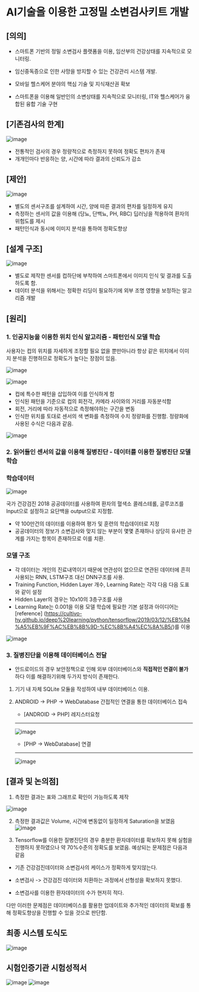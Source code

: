 # AI기술을 이용한 고정밀 소변검사키트 개발


## **[의의]**
- 스마트폰 기반의 정밀 소변검사 플랫폼을 이용, 임산부의 건강상태를 지속적으로 모니터링.

- 임신중독증으로 인한 사망을 방지할 수 있는 건강관리 시스템 개발.

- 모바일 헬스케어 분야의 핵심 기술 및 지식재산권 확보

- 스마트폰을 이용해 일반인의 소변상태를 지속적으로 모니터링, IT와 헬스케어가 융합된 융합 기술 구현

## **[기존검사의 한계]**

![image](https://user-images.githubusercontent.com/34786411/105121860-6d897600-5b18-11eb-9112-d135ecadc9aa.png)

- 전통적인 검사의 경우 정량적으로 측정하지 못하여 정확도 편차가 존재
- 개개인마다 반응하는 양, 시간에 따라 결과의 신뢰도가 감소

## **[제안]**

![image](https://user-images.githubusercontent.com/34786411/105126143-7468b680-5b21-11eb-8551-3cb92ac0ac82.png)

- 별도의 센서구조를 설계하여 시간, 양에 따른 결과의 편차를 일정하게 유지
- 측정하는 센서의 값을 이용해 (당뇨, 단백뇨, PH, RBC) 딥러닝을 적용하여 환자의 위험도를 제시
- 패턴인식과 동시에 이미지 분석을 통하여 정확도향상

## **[설계 구조]**

![image](https://user-images.githubusercontent.com/34786411/105124348-51d49e80-5b1d-11eb-8e88-317a4ce4a642.png)

- 별도로 제작한 센서를 컵하단에 부착하여 스마트폰에서 이미지 인식 및 결과를 도출하도록 함.
- 데이터 분석을 위해서는 정확한 리딩이 필요하기에 외부 조명 영향을 보정하는 알고리즘 개발

## **[원리]**

### 1. 인공지능을 이용한 위치 인식 알고리즘 - 패턴인식 모델 학습

사용자는 컵의 위치를 자세하게 조정할 필요 없을 뿐만아니라 항상 같은 위치에서 이미지 분석을 진행하므로 정확도가 높다는 장점이 있음.


![image](https://user-images.githubusercontent.com/34786411/105124535-ad069100-5b1d-11eb-8861-f66365f1ceda.png)

![image](https://user-images.githubusercontent.com/34786411/105124684-01117580-5b1e-11eb-8ed0-82fc259a4b0a.png)

- 컵에 특수한 패턴을 삽입하여 이를 인식하게 함
- 인식된 패턴을 기준으로 컵의 회전각, 카메라 사이와의 거리를 자동분석함
- 회전, 거리에 따라 자동적으로 측정해야하는 구간을 변동
- 인식한 위치를 토대로 센서의 색 변화를 측정하여 수치 정량화를 진행함. 정량화에 사용된 수식은 다음과 같음.

![image](https://user-images.githubusercontent.com/34786411/105129501-8bf76d80-5b28-11eb-8fcc-9d04fd58532f.png)



### 2. 읽어들인 센서의 값을 이용해 질병진단 - 데이터를 이용한 질병진단 모델 학습


### 학습데이터 

![image](https://user-images.githubusercontent.com/34786411/105126049-32d80b80-5b21-11eb-8210-137b08617624.png)

 국가 건강검진 2018 공공데이터를 사용하여 환자의 혈색소 콜레스테롤, 글루코즈를 Input으로 설정하고 요단백을 output으로 지정함.
  - 약 100만건의 데이터를 이용하여 평가 및 훈련의 학습데이터로 지정
  - 공공데이터의 정보가 소변검사와 맞지 않는 부분이 몇몇 존재하나 상당히 유사한 관계를 가지는 항목이 존재하므로 이를 치환.

### 모델 구조

  - 각 데이터는 개인의 진료내역이기 때문에 연관성이 없으므로 연관된 데이터에 흔히 사용되는 RNN, LSTM구조 대신 DNN구조를 사용.
  - Training Function, Hidden Layer 개수, Learning Rate는 각각 다음 다음 도표와 같이 설정
  - Hidden Layer의 경우는 10x10의 3층구조를 사용
  - Learning Rate는 0.001을 이용
  모델 학습에 필요한 기본 설정과 아이디어는 [reference] (https://cultivo-hy.github.io/deep%20learning/python/tensorflow/2019/03/12/%EB%94%A5%EB%9F%AC%EB%8B%9D-%EC%8B%A4%EC%8A%B5/)를 이용
  
  ![image](https://user-images.githubusercontent.com/34786411/105127416-34ef9980-5b24-11eb-879c-33aace616f5b.png)
  
### 3. 질병진단을 이용해 데이터베이스 전달

  - 안드로이드의 경우 보안정책으로 인해 외부 데이터베이스와 **직접적인 연결이 불가** 하다 이를 해결하기위해 두가지 방식이 존재한다.
  1. 기기 내 자체 SQLite 모듈을 작성하여 내부 데이터베이스 이용.
  2. ANDROID -> PHP -> WebDatabase 간접적인 연결을 통한 데이터베이스 접속
  
     - [ANDROID -> PHP] 레지스터요청 
     ----------
     
     ![image](https://user-images.githubusercontent.com/34786411/105127977-5bfa9b00-5b25-11eb-85df-f0618032ffda.png)
  
  
     - [PHP -> WebDatabase] 연결
     -----------
     
     ![image](https://user-images.githubusercontent.com/34786411/105128047-86e4ef00-5b25-11eb-9ef1-7e219d8b4e62.png)
     
     
     
## [결과 및 논의점]

1. 측정한 결과는 표와 그래프로 확인이 가능하도록 제작

![image](https://user-images.githubusercontent.com/34786411/105129571-b517fe00-5b28-11eb-8ef9-5fcb3f2c55d9.png)

2. 측정한 결과값은 Volume, 시간에 변동없이 일정하게 Saturation을 보였음
![image](https://user-images.githubusercontent.com/34786411/105129634-d37df980-5b28-11eb-8b38-ebd880b5fe6c.png)


3. Tensorflow를 이용한 질병진단의 경우 충분한 환자데이터를 확보하지 못해 실험을 진행하지 못하였으나 약 70%수준의 정확도를 보였음.
  예상되는 문제점은 다음과 같음
  - 기존 건강검진데이터와 소변검사의 케이스가 정확하게 맞지않는다.
  
  - 소변검사 -> 건강검진 데이터와 치환하는 과정에서 선형성을 확보하지 못했다.
  
  - 소변검사를 이용한 환자데이터의 수가 현저히 적다.
  
  다만 이러한 문제점은 데이터베이스를 활용한 업데이트와 추가적인 데이터의 확보를 통해 정확도향상을 진행할 수 있을 것으로 판단함.
  
## 최종 시스템 도식도

![image](https://user-images.githubusercontent.com/34786411/105129134-c57ba900-5b27-11eb-9553-5d1e58cb4b6b.png)


## 시험인증기관 시험성적서

![image](https://user-images.githubusercontent.com/34786411/105129988-88181b00-5b29-11eb-94da-c0cb90d55233.png)
![image](https://user-images.githubusercontent.com/34786411/105129962-7d5d8600-5b29-11eb-8dd6-f8784ae33839.png)
